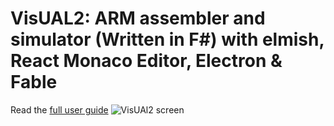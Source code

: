# VisUAL2: ARM assembler and simulator (Written in F#) with elmish, React Monaco Editor, Electron & Fable
Read the [full user guide](https://scc416.github.io/Visual2-doc/)
![VisUAl2 screen](https://github.com/scc416/Visual2/blob/master/docs/visual-screen.png)

